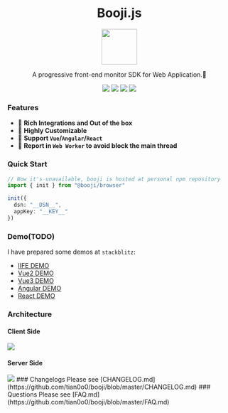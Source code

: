 <h1 align="center">Booji.js</h1>
<div align="center">
<img src="https://avatars.githubusercontent.com/u/76474976?s=96&v=4" width="80" />
</div>

<p align="center">A progressive front-end monitor SDK for Web Application.🎉</p>

<p align="center">
<a href="https://github.com/tian0o0/booji/tags"><img src="https://img.shields.io/github/v/tag/tian0o0/booji?logo=github&style=for-the-badge"/></a>
<a href="https://github.com/tian0o0/booji/actions"><img src="https://img.shields.io/github/workflow/status/tian0o0/booji/Deploy?logo=github&style=for-the-badge"/></a>
<a href="https://app.codecov.io/gh/tian0o0/booji/"><img src="https://img.shields.io/codecov/c/github/tian0o0/booji/master?logo=codecov&style=for-the-badge"/></a>
<a href="https://space.bilibili.com/7230077"><img src="https://img.shields.io/badge/B站-来干杯鸭-f3f3f3?logo=bilibili&labelColor=ff69b4&logoColor=white&style=for-the-badge"/></a>
</p>

### Features
- :gift: **Rich Integrations and Out of the box**
- :art: **Highly Customizable**
- :rainbow: **Support `Vue`/`Angular`/`React`**
- :rocket: **Report in `Web Worker` to avoid block the main thread**

### Quick Start
```ts
// Now it's unavailable, booji is hosted at personal npm repository
import { init } from "@booji/browser"

init({
  dsn: "__DSN__",
  appKey: "__KEY__"
})
```

### Demo(TODO)
I have prepared some demos at `stackblitz`:
- [IIFE DEMO](https://stackblitz.com/edit/web-platform-h6mvwt?embed=1&file=index.html)
- [Vue2 DEMO]()
- [Vue3 DEMO]()
- [Angular DEMO]()
- [React DEMO]()

### Architecture

#### Client Side
<img src="https://pic.imgdb.cn/item/6278e78009475431294946b0.jpg">

#### Server Side
<img src="https://pic.imgdb.cn/item/6278e7b3094754312949e1b1.jpg">
### Changelogs
Please see [CHANGELOG.md](https://github.com/tian0o0/booji/blob/master/CHANGELOG.md)
### Questions
Please see [FAQ.md](https://github.com/tian0o0/booji/blob/master/FAQ.md)
